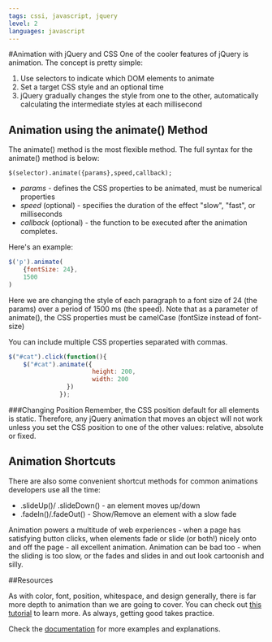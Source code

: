 ```yaml
---
tags: cssi, javascript, jquery
level: 2
languages: javascript
---
```

#Animation with jQuery and CSS
One of the cooler features of jQuery is animation. The concept is pretty simple:

1. Use selectors to indicate which DOM elements to animate
2. Set a target CSS style and an optional time
3. jQuery gradually changes the style from one to the other, automatically calculating the intermediate styles at each millisecond

## Animation using the animate() Method
The animate() method is the most flexible method. The full syntax for the animate() method is below:

`$(selector).animate({params},speed,callback);`

* *params* - defines the CSS properties to be animated, must be numerical properties
* *speed* (optional) - specifies the duration of the effect "slow", "fast", or milliseconds
* *callback* (optional) - the function to be executed after the animation completes.

Here's an example:
```js
$('p').animate(
    {fontSize: 24},
    1500
)
```
Here we are changing the style of each paragraph to a font size of 24 (the params) over a period of 1500 ms (the speed). Note that as a parameter of animate(), the CSS properties must be camelCase (fontSize instead of font-size)

You can include multiple CSS properties separated with commas.
```js
$("#cat").click(function(){
    $("#cat").animate({
                       height: 200,
                       width: 200
                })
              });
```

###Changing Position
Remember, the CSS  position default for all elements is static. Therefore, any jQuery animation that moves an object will not work unless you set the CSS position to one of the other values: relative, absolute or fixed.

## Animation Shortcuts
There are also some convenient shortcut methods for common animations developers use all the time:
* .slideUp()/ .slideDown() - an element moves up/down
* .fadeIn()/.fadeOut() - Show/Remove an element with a slow fade


Animation powers a multitude of web experiences - when a page has satisfying button clicks, when elements fade or slide (or both!) nicely onto and off the page - all excellent animation. Animation can be bad too - when the sliding is too slow, or the fades and slides in and out look cartoonish and silly.

##Resources

As with color, font, position, whitespace, and design generally, there is far more depth to animation than we are going to cover. You can check out [this tutorial](http://www.sitepoint.com/guide-jquery-animate-method/) to learn more. As always, getting good takes practice.

Check the [documentation](https://api.jquery.com/category/effects/) for more examples and explanations.
